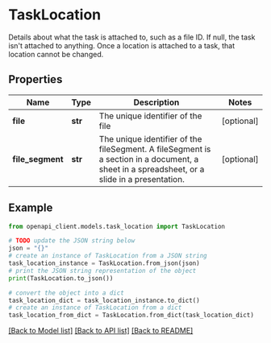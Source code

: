 # TaskLocation

Details about what the task is attached to, such as a file ID. If null, the task isn't attached to anything. Once a location is attached to a task, that location cannot be changed. 

## Properties

Name | Type | Description | Notes
------------ | ------------- | ------------- | -------------
**file** | **str** | The unique identifier of the file | [optional] 
**file_segment** | **str** | The unique identifier of the fileSegment. A fileSegment is a section in a document, a sheet in a spreadsheet, or a slide in a presentation. | [optional] 

## Example

```python
from openapi_client.models.task_location import TaskLocation

# TODO update the JSON string below
json = "{}"
# create an instance of TaskLocation from a JSON string
task_location_instance = TaskLocation.from_json(json)
# print the JSON string representation of the object
print(TaskLocation.to_json())

# convert the object into a dict
task_location_dict = task_location_instance.to_dict()
# create an instance of TaskLocation from a dict
task_location_from_dict = TaskLocation.from_dict(task_location_dict)
```
[[Back to Model list]](../README.md#documentation-for-models) [[Back to API list]](../README.md#documentation-for-api-endpoints) [[Back to README]](../README.md)


